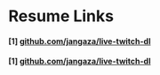 # Resume Links

<h4 id="1">[1] <a href="https://github.com/jangaza/live-twitch-dl">github.com/jangaza/live-twitch-dl</a></h4>

<h4 id="1">[1] <a href="https://github.com/jangaza/live-twitch-dl">github.com/jangaza/live-twitch-dl</a></h4>

